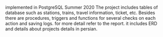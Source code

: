implemented in PostgreSQL                                                    Summer 2020
The project includes tables of database such as stations, trains, travel information, ticket, etc. Besides there are procedures, triggers and functions for several checks on each action and saving logs.
for more detail refer to the report. it includes ERD and details about projects details in persian.
